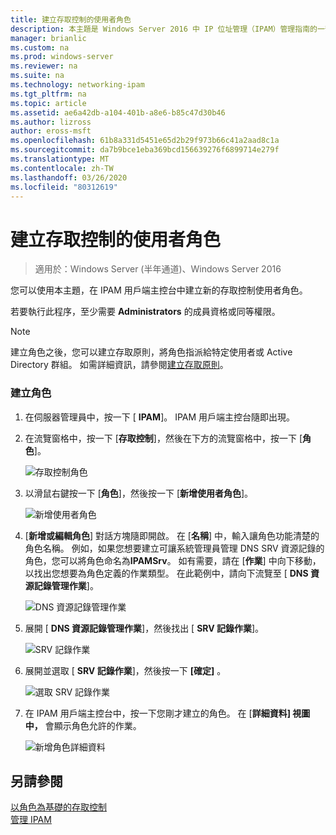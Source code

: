 ```yaml
---
title: 建立存取控制的使用者角色
description: 本主題是 Windows Server 2016 中 IP 位址管理（IPAM）管理指南的一部分。
manager: brianlic
ms.custom: na
ms.prod: windows-server
ms.reviewer: na
ms.suite: na
ms.technology: networking-ipam
ms.tgt_pltfrm: na
ms.topic: article
ms.assetid: ae6a42db-a104-401b-a8e6-b85c47d30b46
ms.author: lizross
author: eross-msft
ms.openlocfilehash: 61b8a331d5451e65d2b29f973b66c41a2aad8c1a
ms.sourcegitcommit: da7b9bce1eba369bcd156639276f6899714e279f
ms.translationtype: MT
ms.contentlocale: zh-TW
ms.lasthandoff: 03/26/2020
ms.locfileid: "80312619"
---
```

# <a name="create-a-user-role-for-access-control"></a>建立存取控制的使用者角色

>適用於：Windows Server (半年通道)、Windows Server 2016

您可以使用本主題，在 IPAM 用戶端主控台中建立新的存取控制使用者角色。  
  
若要執行此程序，至少需要 **Administrators** 的成員資格或同等權限。  
  
> [!NOTE]  
> 建立角色之後，您可以建立存取原則，將角色指派給特定使用者或 Active Directory 群組。 如需詳細資訊，請參閱[建立存取原則](../../technologies/ipam/Create-an-Access-Policy.md)。  
  
### <a name="to-create-a-role"></a>建立角色  
  
1.  在伺服器管理員中，按一下 [ **IPAM**]。 IPAM 用戶端主控台隨即出現。  
  
2.  在流覽窗格中，按一下 [**存取控制**]，然後在下方的流覽窗格中，按一下 [**角色**]。  
  
    ![存取控制角色](../../media/Create-a-User-Role-for-Access-Control/ipam_CreateUserRole_01.jpg)  
  
3.  以滑鼠右鍵按一下 [**角色**]，然後按一下 [**新增使用者角色**]。  
  
    ![新增使用者角色](../../media/Create-a-User-Role-for-Access-Control/ipam_CreateUserRole_02.jpg)  
  
4.  [**新增或編輯角色**] 對話方塊隨即開啟。 在 [**名稱**] 中，輸入讓角色功能清楚的角色名稱。 例如，如果您想要建立可讓系統管理員管理 DNS SRV 資源記錄的角色，您可以將角色命名為**IPAMSrv**。 如有需要，請在 [**作業**] 中向下移動，以找出您想要為角色定義的作業類型。 在此範例中，請向下流覽至 [ **DNS 資源記錄管理作業**]。  
  
    ![DNS 資源記錄管理作業](../../media/Create-a-User-Role-for-Access-Control/ipam_CreateUserRole_03.jpg)  
  
5.  展開 [ **DNS 資源記錄管理作業**]，然後找出 [ **SRV 記錄作業**]。  
  
    ![SRV 記錄作業](../../media/Create-a-User-Role-for-Access-Control/ipam_CreateUserRole_04.jpg)  
  
6.  展開並選取 [ **SRV 記錄作業**]，然後按一下 **[確定]** 。  
  
    ![選取 SRV 記錄作業](../../media/Create-a-User-Role-for-Access-Control/ipam_CreateUserRole_05.jpg)  
  
7.  在 IPAM 用戶端主控台中，按一下您剛才建立的角色。 在 [**詳細資料] 視圖中，** 會顯示角色允許的作業。  
  
    ![新增角色詳細資料](../../media/Create-a-User-Role-for-Access-Control/ipam_CreateUserRole_06.jpg)  
  
## <a name="see-also"></a>另請參閱  
[以角色為基礎的存取控制](Role-based-Access-Control.md)  
[管理 IPAM](Manage-IPAM.md)  
  



